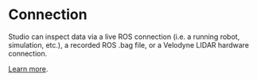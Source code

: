 # Connection

Studio can inspect data via a live ROS connection (i.e. a running robot, simulation, etc.), a recorded ROS .bag file, or a Velodyne LIDAR hardware connection.

[Learn more](https://foxglove.dev/docs/app-concepts/data-sources).
